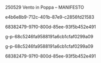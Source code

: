 250529  Vento in Poppa – MANIFESTO

e4b6e8b9-712c-401b-87e9-c2856fd21583

68382479-97f0-800d-85ee-93f5b452e491

g-p-68c5246fa9588191a6cb1cfaf0299a09

g-p-68c5246fa9588191a6cb1cfaf0299a09

68382479-97f0-800d-85ee-93f5b452e491
